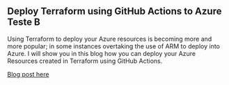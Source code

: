 ## Deploy Terraform using GitHub Actions to Azure Teste B
Using Terraform to deploy your Azure resources is becoming more and more popular; in some instances overtaking the use of ARM to deploy into Azure. I will show you in this blog how you can deploy your Azure Resources created in Terraform using GitHub Actions.

[Blog post here](https://thomasthornton.cloud/2021/03/19/deploy-terraform-using-github-actions-into-azure/)